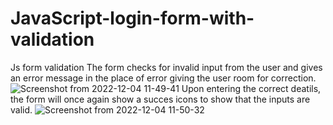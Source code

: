 # JavaScript-login-form-with-validation
Js form validation
The form checks for invalid input from the user and gives an error message in the place of error giving the user room for correction.
![Screenshot from 2022-12-04 11-49-41](https://user-images.githubusercontent.com/95425382/205482301-2e92029a-a241-4a84-b78a-d443e3302625.png)
Upon entering the correct deatils, the form will once again show a succes icons to show that the inputs are valid.
![Screenshot from 2022-12-04 11-50-32](https://user-images.githubusercontent.com/95425382/205482303-9a0ea9f1-3d84-40da-9934-b04592c3cd36.png)
